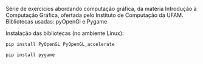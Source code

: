 Série de exercícios abordando computação gráfica, da matéria Introdução à Computação Gráfica, ofertada pelo Instituto de Computação da UFAM. Bibliotecas usadas: pyOpenGl e Pygame

Instalação das bibliotecas (no ambiente Linux):

```pip install PyOpenGL PyOpenGL_accelerate```

```pip install pygame```

